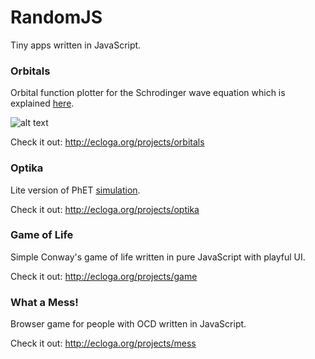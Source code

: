 # RandomJS

Tiny apps written in JavaScript.

### Orbitals

Orbital function plotter for the Schrodinger wave equation which is explained [here](http://physics.mq.edu.au/~jcresser/Phys201/LectureNotes/SchrodingerEqn.pdf).

![alt text](http://www.physlink.com/Education/Askexperts/Images/ae329a.jpg "Wave Equation")

Check it out: http://ecloga.org/projects/orbitals

### Optika

Lite version of PhET [simulation](https://phet.colorado.edu/sr/simulation/geometric-optics).

Check it out: http://ecloga.org/projects/optika

### Game of Life

Simple Conway's game of life written in pure JavaScript with playful UI.

Check it out: http://ecloga.org/projects/game

### What a Mess!

Browser game for people with OCD written in JavaScript.

Check it out: http://ecloga.org/projects/mess
